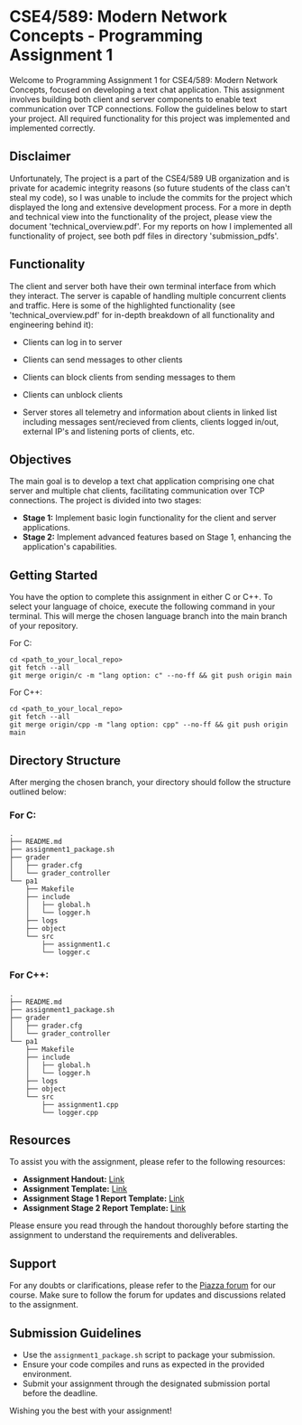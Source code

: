 # CSE4/589: Modern Network Concepts - Programming Assignment 1

Welcome to Programming Assignment 1 for CSE4/589: Modern Network Concepts, focused on developing a text chat application. This assignment involves building both client and server components to enable text communication over TCP connections. Follow the guidelines below to start your project. All required functionality for this project was implemented and implemented correctly. 

## Disclaimer

Unfortunately, The project is a part of the CSE4/589 UB organization and is private for academic integrity reasons (so future students of the class can't steal my code), so I was unable to include the commits for the project which displayed the long and extensive development process. For a more in depth and technical view into the functionality of the project, please view the document 'technical_overview.pdf'. For my reports on how I implemented all functionality of project, see both pdf files in directory 'submission_pdfs'.

## Functionality 

The client and server both have their own terminal interface from which they interact. The server is capable of handling multiple concurrent clients and traffic. Here is some of the highlighted functionality (see 'technical_overview.pdf' for in-depth breakdown of all functionality and engineering behind it):

* Clients can log in to server

* Clients can send messages to other clients

* Clients can block clients from sending messages to them

* Clients can unblock clients

* Server stores all telemetry and information about clients in linked list including messages sent/recieved from clients, clients logged in/out, external IP's and listening ports of clients, etc.

## Objectives

The main goal is to develop a text chat application comprising one chat server and multiple chat clients, facilitating communication over TCP connections. The project is divided into two stages:

- **Stage 1:** Implement basic login functionality for the client and server applications.
- **Stage 2:** Implement advanced features based on Stage 1, enhancing the application's capabilities.

## Getting Started

You have the option to complete this assignment in either C or C++. To select your language of choice, execute the following command in your terminal. This will merge the chosen language branch into the main branch of your repository.

For C:
```
cd <path_to_your_local_repo>
git fetch --all
git merge origin/c -m "lang option: c" --no-ff && git push origin main
```

For C++:
```
cd <path_to_your_local_repo>
git fetch --all
git merge origin/cpp -m "lang option: cpp" --no-ff && git push origin main
```

## Directory Structure

After merging the chosen branch, your directory should follow the structure outlined below:

### For C:
```
.
├── README.md
├── assignment1_package.sh
├── grader
│   ├── grader.cfg
│   └── grader_controller
└── pa1
    ├── Makefile
    ├── include
    │   ├── global.h
    │   └── logger.h
    ├── logs
    ├── object
    └── src
        ├── assignment1.c
        └── logger.c
```

### For C++:
```
.
├── README.md
├── assignment1_package.sh
├── grader
│   ├── grader.cfg
│   └── grader_controller
└── pa1
    ├── Makefile
    ├── include
    │   ├── global.h
    │   └── logger.h
    ├── logs
    ├── object
    └── src
        ├── assignment1.cpp
        └── logger.cpp
```

## Resources

To assist you with the assignment, please refer to the following resources:

- **Assignment Handout:** [Link](https://docs.google.com/document/d/1Rj8_4HptITwR_FSN5G7yZd5mAlPn3wE7a28rKO6-Tek/edit?usp=sharing)
- **Assignment Template:** [Link](https://docs.google.com/document/d/1BUQURql0L7tstcrxRHGxZZOeHDCoFzVP6qrwCIzKvYI/edit?usp=sharing)
- **Assignment Stage 1 Report Template:** [Link](https://docs.google.com/document/d/1OZM7bTrvf9rxhm70bXvOPJh-bHMfbhok-oL5-xusptk/edit?usp=sharing)
- **Assignment Stage 2 Report Template:** [Link](https://docs.google.com/document/d/1qQPwxtFmAIhI2ps5Omg7X7SB97hVLdVTkSq1Wo4jdjc/edit?usp=sharing)

Please ensure you read through the handout thoroughly before starting the assignment to understand the requirements and deliverables.

## Support

For any doubts or clarifications, please refer to the [Piazza forum](https://piazza.com/class/lr5z5f8jkcz3hb) for our course. Make sure to follow the forum for updates and discussions related to the assignment.

## Submission Guidelines

- Use the `assignment1_package.sh` script to package your submission.
- Ensure your code compiles and runs as expected in the provided environment.
- Submit your assignment through the designated submission portal before the deadline.

Wishing you the best with your assignment!
